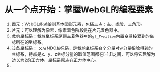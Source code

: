 # 从一个点开始：掌握WebGL的编程要素

1. 图元：WebGL能够绘制基本图形元素，包括三点：点、线段、三角形。
2. 片元：可以理解为像素，像素着色阶段是在片元着色器中。
3. 裁剪坐标系：裁剪坐标系是顶点着色器中的`gl_Position`内置变量接受到的坐标所在的坐标系。
4. 设备坐标系： 又名NDC坐标系，是裁剪坐标系各个分量对w分量相除得到的坐标系，特点是x、y、z坐标分量的取值范围都在[-1,1]之间，可以将它理解为边长为2的正方体，坐标系原点在正方体中心。
5. 

